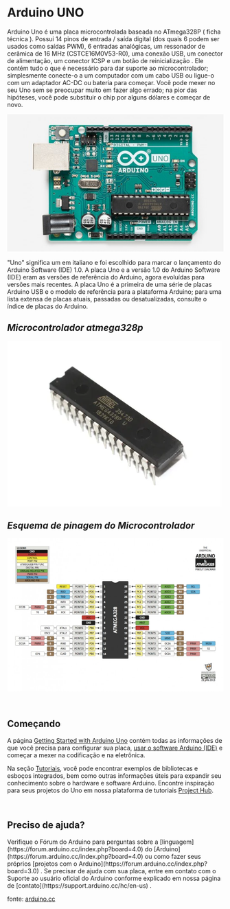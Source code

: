 # **Arduino UNO**
 
Arduino Uno é uma placa microcontrolada baseada no ATmega328P ( ficha técnica ). Possui 14 pinos de entrada / saída digital (dos quais 6 podem ser usados ​​como saídas PWM), 6 entradas analógicas, um ressonador de cerâmica de 16 MHz (CSTCE16M0V53-R0), uma conexão USB, um conector de alimentação, um conector ICSP e um botão de reinicialização . Ele contém tudo o que é necessário para dar suporte ao microcontrolador; simplesmente conecte-o a um computador com um cabo USB ou ligue-o com um adaptador AC-DC ou bateria para começar. Você pode mexer no seu Uno sem se preocupar muito em fazer algo errado; na pior das hipóteses, você pode substituir o chip por alguns dólares e começar de novo.

![Getting Started](./documents/arduinoUno.jpg)

"Uno" significa um em italiano e foi escolhido para marcar o lançamento do Arduino Software (IDE) 1.0. A placa Uno e a versão 1.0 do Arduino Software (IDE) eram as versões de referência do Arduino, agora evoluídas para versões mais recentes. A placa Uno é a primeira de uma série de placas Arduino USB e o modelo de referência para a plataforma Arduino; para uma lista extensa de placas atuais, passadas ou desatualizadas, consulte o índice de placas do Arduino.
  
    
    
 ## _Microcontrolador atmega328p_
![Getting Started](./documents/atmega328p.jpg)
  
 
   
## _Esquema de pinagem do Microcontrolador_
![Getting Started](./documents/esquemaPinagemAtmega328p.jpg)

</br>
<h2> Começando </h2>

A página [Getting Started with Arduino Uno](https://www.arduino.cc/en/Guide/ArduinoUno) contém todas as informações de que você precisa para configurar sua placa, [usar o software Arduino (IDE)](https://www.arduino.cc/en/software) e começar a mexer na codificação e na eletrônica. 

Na seção [Tutoriais](https://www.arduino.cc/en/Tutorial/HomePage), você pode encontrar exemplos de bibliotecas e esboços integrados, bem como outras informações úteis para expandir seu conhecimento sobre o hardware e software Arduino. Encontre inspiração para seus projetos do Uno em nossa plataforma de tutoriais [Project Hub](https://create.arduino.cc/projecthub?by=part&part_id=8233&sort=popular).

<br/>
<h2> Preciso de ajuda?</h2>

<p>Verifique o Fórum do Arduino para perguntas sobre a [linguagem](https://forum.arduino.cc/index.php?board=4.0) do [Arduino](https://forum.arduino.cc/index.php?board=4.0) ou como fazer seus próprios [projetos com o Arduino](https://forum.arduino.cc/index.php?board=3.0) . Se precisar de ajuda com sua placa, entre em contato com o Suporte ao usuário oficial do Arduino conforme explicado em nossa página de [contato](https://support.arduino.cc/hc/en-us) .</p>

fonte: [arduino.cc](https://www.arduino.cc/)


